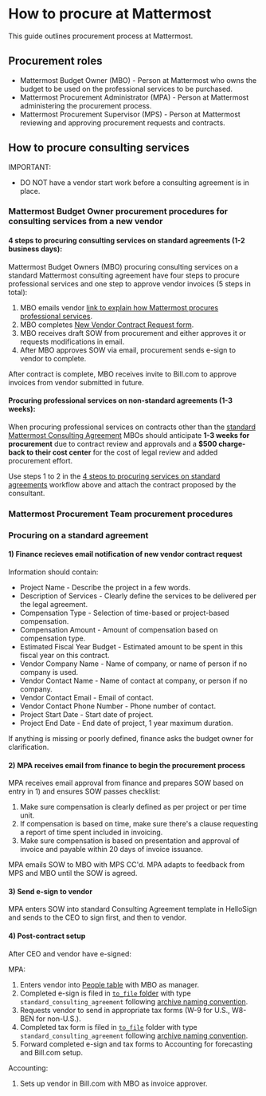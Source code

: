 # How to procure at Mattermost 

This guide outlines procurement process at Mattermost. 

## Procurement roles 

- Mattermost Budget Owner (MBO) - Person at Mattermost who owns the budget to be used on the professional services to be purchased. 
- Mattermost Procurement Administrator (MPA) - Person at Mattermost administering the procurement process.
- Mattermost Procurement Supervisor (MPS) - Person at Mattermost reviewing and approving procurement requests and contracts. 

## How to procure consulting services 

IMPORTANT: 
- DO NOT have a vendor start work before a consulting agreement is in place. 

### Mattermost Budget Owner procurement procedures for consulting services from a new vendor 

#### 4 steps to procuring consulting services on standard agreements (1-2 business days): 

Mattermost Budget Owners (MBO) procuring consulting services on a standard Mattermost consulting agreement have four steps to procure professional services and one step to approve vendor invoices (5 steps in total): 

1. MBO emails vendor [link to explain how Mattermost procures professional services](https://docs.google.com/document/u/1/d/1G4wFLq_wHHEDJ-hrv5Kmu022mFJgh3rJ4-glM0W6riI/edit#heading=h.cw54xe8enb2k). 
2. MBO completes [New Vendor Contract Request form](https://airtable.com/shr4eYHbYRrI1S0Dn).
3. MBO receives draft SOW from procurement and either approves it or requests modifications in email.  
4. After MBO approves SOW via email, procurement sends e-sign to vendor to complete. 

After contract is complete, MBO receives invite to Bill.com to approve invoices from vendor submitted in future. 

#### Procuring professional services on non-standard agreements (1-3 weeks): 

When procuring professional services on contracts other than the [standard Mattermost Consulting Agreement](https://drive.google.com/file/d/0B1HOWxVUGSg8X1NscE00S0xpM2M/view) MBOs should anticipate **1-3 weeks for procurement** due to contract review and approvals and a **$500 charge-back to their cost center** for the cost of legal review and added procurement effort. 

Use steps 1 to 2 in the [4 steps to procuring services on standard agreements](4-steps-to-procuring-services-on-standard-agreements) workflow above and attach the contract proposed by the consultant. 

### Mattermost Procurement Team procurement procedures 

### Procuring on a standard agreement 

#### 1) Finance recieves email notification of new vendor contract request

Information should contain: 

- Project Name - Describe the project in a few words.
- Description of Services - Clearly define the services to be delivered per the legal agreement. 
- Compensation Type - Selection of time-based or project-based compensation. 
- Compensation Amount - Amount of compensation based on compensation type. 
- Estimated Fiscal Year Budget - Estimated amount to be spent in this fiscal year on this contract.    
- Vendor Company Name -  Name of company, or name of person if no company is used. 
- Vendor Contact Name -  Name of contact at company, or person if no company. 
- Vendor Contact Email - Email of contact.
- Vendor Contact Phone Number - Phone number of contact. 
- Project Start Date - Start date of project.
- Project End Date - End date of project, 1 year maximum duration. 

If anything is missing or poorly defined, finance asks the budget owner for clarification. 

#### 2) MPA receives email from finance to begin the procurement process

MPA receives email approval from finance and prepares SOW based on entry in 1) and ensures SOW passes checklist: 

1. Make sure compensation is clearly defined as per project or per time unit. 
2. If compensation is based on time, make sure there's a clause requesting a report of time spent included in invoicing.  
3. Make sure compensation is based on presentation and approval of invoice and payable within 20 days of invoice issuance.

MPA emails SOW to MBO with MPS CC'd. MPA adapts to feedback from MPS and MBO until the SOW is agreed. 

#### 3) Send e-sign to vendor 

MPA enters SOW into standard Consulting Agreement template in HelloSign and sends to the CEO to sign first, and then to vendor. 

#### 4) Post-contract setup 

After CEO and vendor have e-signed: 

MPA: 

1. Enters vendor into [People table](https://airtable.com/shrgGhQH3Zr5RNt6M) with MBO as manager. 
2. Completed e-sign is filed in [`to_file` folder](https://mattermost.app.box.com/folder/64764064631) with type `standard_consulting_agreement` following [archive naming convention](https://github.com/mattermost/mattermost-handbook/blob/master/source/guides/archives.md#file-archive-naming-convention). 
3. Requests vendor to send in appropriate tax forms (W-9 for U.S., W8-BEN for non-U.S.).
4. Completed tax form is filed in [`to_file`](https://mattermost.app.box.com/folder/64764064631) folder with type `standard_consulting_agreement` following [archive naming convention](https://github.com/mattermost/mattermost-handbook/blob/master/source/guides/archives.md#file-archive-naming-convention). 
5. Forward completed e-sign and tax forms to Accounting for forecasting and Bill.com setup. 

Accounting: 

1. Sets up vendor in Bill.com with MBO as invoice approver. 



